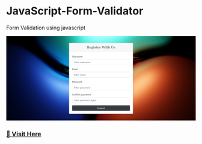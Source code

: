 # JavaScript-Form-Validator

Form Validation using javascript

![form-dogrulama](Demo.png)

### [🚀 Visit Here](https://yenilikci.github.io/JavaScript-Form-Validator/ "🚀 Visit Here")
